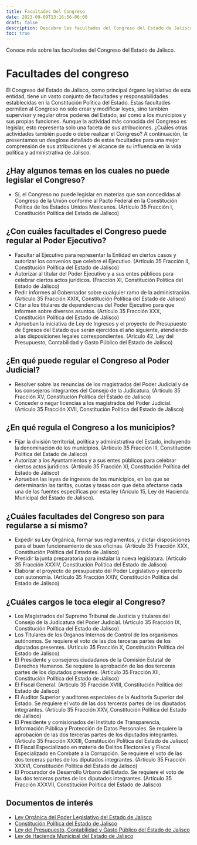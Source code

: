 ```yaml
---
title: Facultades Del Congreso
date: 2023-09-09T13:16:56-06:00
draft: false
description: Descubre las facultades del Congreso del Estado de Jalisco para regular los poderes Ejecutivo, Judicial y Municipal, así como sus propias funciones. 
toc: true
---
```


Conoce más sobre las facultades del Congreso del Estado de Jalisco.

<!--more-->

# Facultades del congreso

El Congreso del Estado de Jalisco, como principal órgano legislativo de esta entidad, tiene un vasto conjunto de facultades y responsabilidades establecidas en la Constitución Política del Estado. Estas facultades permiten al Congreso no solo crear y modificar leyes, sino también supervisar y regular otros poderes del Estado, así como a los municipios y sus propias funciones. Aunque la actividad más conocida del Congreso es legislar, esto representa solo una faceta de sus atribuciones. ¿Cuáles otras actividades también puede o debe realizar el Congreso? A continuación, te presentamos un desglose detallado de estas facultades para una mejor comprensión de sus atribuciones y el alcance de su influencia en la vida política y administrativa de Jalisco.

## ¿Hay algunos temas en los cuales no puede legislar el Congreso?
   - Sí, el Congreso no puede legislar en materias que son concedidas al Congreso de la Unión conforme al Pacto Federal en la Constitución Política de los Estados Unidos Mexicanos. (Artículo 35 Fracción I, Constitución Política del Estado de Jalisco)

## ¿Con cuáles facultades el Congreso puede regular al Poder Ejecutivo?
   - Facultar al Ejecutivo para representar la Entidad en ciertos casos y autorizar los convenios que celebre el Ejecutivo. (Artículo 35 Fracción II, Constitución Política del Estado de Jalisco)
   - Autorizar al titular del Poder Ejecutivo y a sus entes públicos para celebrar ciertos actos jurídicos. (Fracción XI, Constitución Política del Estado de Jalisco)
   - Pedir informes al Gobernador sobre cualquier ramo de la administración. (Artículo 35 Fracción XXIX, Constitución Política del Estado de Jalisco)
   - Citar a los titulares de dependencias del Poder Ejecutivo para que informen sobre diversos asuntos. (Artículo 35 Fracción XXX, Constitución Política del Estado de Jalisco)
   - Aprueban la iniciativa de Ley de Ingresos y el proyecto de Presupuesto de Egresos del Estado que serán ejercidos el año siguiente, atendiendo a las disposiciones legales correspondientes. (Arículo 42, Ley del Presupuesto, Contabilidad y Gasto Público del Estado de Jalisco)

## ¿En qué puede regular el Congreso al Poder Judicial?
   - Resolver sobre las renuncias de los magistrados del Poder Judicial y de los consejeros integrantes del Consejo de la Judicatura. (Artículo 35 Fracción XV, Constitución Política del Estado de Jalisco)
   - Conceder o negar licencias a los magistrados del Poder Judicial. (Artículo 35 Fracción XVII, Constitución Política del Estado de Jalisco)

## ¿En qué regula el Congreso a los municipios?
   - Fijar la división territorial, política y administrativa del Estado, incluyendo la denominación de los municipios. (Artículo 35 Fracción III, Constitución Política del Estado de Jalisco)
   - Autorizar a los Ayuntamientos y a sus entes públicos para celebrar ciertos actos jurídicos. (Artículo 35 Fracción XI, Constitución Política del Estado de Jalisco)
   - Aprueban las leyes de ingresos de los municipios, en las que se determinarán las tarifas, cuotas y tasas con que deba afectarse cada una de las fuentes específicas por esta ley (Arículo 15, Ley de Hacienda Municipal del Estado de Jalisco).

## ¿Cuáles facultades del Congreso son para regularse a sí mismo?
   - Expedir su Ley Orgánica, formar sus reglamentos, y dictar disposiciones para el buen funcionamiento de sus oficinas. (Artículo 35 Fracción XXX, Constitución Política del Estado de Jalisco)
   - Presidir la junta preparatoria para instalar la nueva legislatura. (Artículo 35 Fracción XXXIV, Constitución Política del Estado de Jalisco)
   - Elaborar el proyecto de presupuesto del Poder Legislativo y ejercerlo con autonomía. (Artículo 35 Fracción XXIV, Constitución Política del Estado de Jalisco)

## ¿Cuáles cargos le toca elegir al Congreso?
   - Los Magistrados del Supremo Tribunal de Justicia y titulares del Consejo de la Judicatura del Poder Judicial. (Artículo 35 Fracción IX, Constitución Política del Estado de Jalisco)
   - Los Titulares de los Órganos Internos de Control de los organismos autónomos. Se requiere el voto de las dos terceras partes de los diputados presentes. (Artículo 35 Fracción X, Constitución Política del Estado de Jalisco)
   - El Presidente y consejeros ciudadanos de la Comisión Estatal de Derechos Humanos. Se requiere la aprobación de las dos terceras partes de los diputados presentes. (Artículo 35 Fracción XII, Constitución Política del Estado de Jalisco)
   - El Fiscal General. (Artículo 35 Fracción XVIII, Constitución Política del Estado de Jalisco)
   - El Auditor Superior y auditores especiales de la Auditoría Superior del Estado. Se requiere el voto de las dos terceras partes de los diputados integrantes. (Artículo 35 Fracción XXV, Constitución Política del Estado de Jalisco)
   - El Presidente y comisionados del Instituto de Transparencia, Información Pública y Protección de Datos Personales. Se requiere la aprobación de las dos terceras partes de los diputados integrantes. (Artículo 35 Fracción XXXIII, Constitución Política del Estado de Jalisco)
   - El Fiscal Especializado en materia de Delitos Electorales y Fiscal Especializado en Combate a la Corrupción. Se requiere el voto de las dos terceras partes de los diputados integrantes. (Artículo 35 Fracción XXXVI, Constitución Política del Estado de Jalisco)
   - El Procurador de Desarrollo Urbano del Estado. Se requiere el voto de las dos terceras partes de los diputados integrantes. (Artículo 35 Fracción XXXVII, Constitución Política del Estado de Jalisco)

## Documentos de interés

- <a href="https://congresoweb.congresojal.gob.mx/infolej/sistemaintegral/gaceta/documentos/2.-%20Ley%20Org%C3%A1nica%20del%20Poder%20Legislativo%20del%20Estado%20de%20Jalisco.pdf" target="_blank"> Ley Orgánica del Poder Legislativo del Estado de Jalisco </a>
- <a href="https://leyco.org/mex/jal/cpej-1917.html#a35" target="_blank"> Constitución Política del Estado de Jalisco </a>
- <a href="https://leyco.org/mex/jal/lpcgpej-1998.html#t2.c5" target="_blank"> Ley del Presupuesto, Contabilidad y Gasto Público del Estado de Jalisco </a>
- <a href="https://leyco.org/mex/jal/lhmej-1984.html#a15" target="_blank"> Ley de Hacienda Municipal del Estado de Jalisco </a>